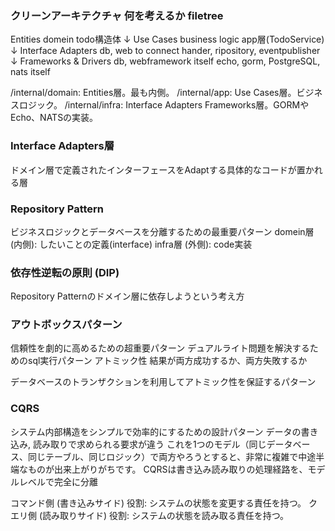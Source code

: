 ### クリーンアーキテクチャ  何を考えるか                filetree
Entities                  domein                    todo構造体
↓
Use Cases                 business logic            app層(TodoService)
↓
Interface Adapters        db, web to connect        hander, ripository, eventpublisher
↓
Frameworks & Drivers      db, webframework itself   echo, gorm, PostgreSQL, nats itself


/internal/domain: Entities層。最も内側。
/internal/app: Use Cases層。ビジネスロジック。
/internal/infra:
    Interface Adapters 
    Frameworks層。GORMやEcho、NATSの実装。


### Interface Adapters層
ドメイン層で定義されたインターフェースをAdaptする具体的なコードが置かれる層

### Repository Pattern
ビジネスロジックとデータベースを分離するための最重要パターン
domein層 (内側): したいことの定義(interface)
infra層 (外側): code実装

### 依存性逆転の原則 (DIP)
Repository Patternのドメイン層に依存しようという考え方

### アウトボックスパターン
信頼性を劇的に高めるための超重要パターン
デュアルライト問題を解決するためのsql実行パターン
アトミック性
    結果が両方成功するか、両方失敗するか

データベースのトランザクションを利用してアトミック性を保証するパターン

### CQRS
システム内部構造をシンプルで効率的にするための設計パターン
データの書き込み, 読み取りで求められる要求が違う
これを1つのモデル（同じデータベース、同じテーブル、同じロジック）で両方やろうとすると、非常に複雑で中途半端なものが出来上がりがちです。
CQRSは書き込み読み取りの処理経路を、モデルレベルで完全に分離

コマンド側 (書き込みサイド)
    役割: システムの状態を変更する責任を持つ。
クエリ側 (読み取りサイド)
    役割: システムの状態を読み取る責任を持つ。

